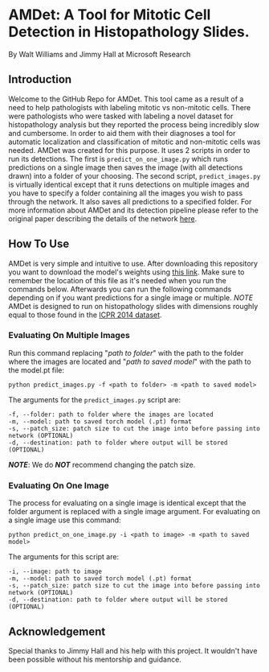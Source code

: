 # AMDet: A Tool for Mitotic Cell Detection in Histopathology Slides.
By Walt Williams and Jimmy Hall at Microsoft Research

## Introduction
Welcome to the GitHub Repo for AMDet. This tool came as a result of a need to help pathologists with labeling mitotic vs non-mitotic cells. There were pathologists who were tasked with labeling a novel dataset for histopathology analysis but they reported the process being incredibly slow and cumbersome. In order to aid them with their diagnoses a tool for automatic localization and classification of mitotic and non-mitotic cells was needed. AMDet was created for this purpose. It uses 2 scripts in order to run its detections. The first is `predict_on_one_image.py` which runs predictions on a single image then saves the image (with all detections drawn) into a folder of your choosing. The second script, `predict_images.py` is virtually identical except that it runs detections on multiple images and you have to specify a folder containing all the images you wish to pass through the network. It also saves all predictions to a specified folder. For more information about AMDet and its detection pipeline please refer to the original paper describing the details of the network [here](https://www.google.com).

## How To Use
AMDet is very simple and intuitive to use. After downloading this repository you want to download the model's weights using [this link](http://aka.ms/automl-research-resources/data/models-vision-pretrained/amdet.pt). Make sure to remember the location of this file as it's needed when you run the commands below. Afterwards you can run the following commands depending on if you want predictions for a single image or multiple. *NOTE* AMDet is designed to run on histopathology slides with dimensions roughly equal to those found in the [ICPR 2014 dataset](https://mitos-atypia-14.grand-challenge.org/Dataset/).

### Evaluating On Multiple Images
Run this command replacing "_path to folder_" with the path to the folder where the images are located and "_path to saved model_" with the path to the model.pt file:
```Shell 
python predict_images.py -f <path to folder> -m <path to saved model>
```
The arguments for the `predict_images.py` script are:
```Shell
-f, --folder: path to folder where the images are located
-m, --model: path to saved torch model (.pt) format
-s, --patch_size: patch size to cut the image into before passing into network (OPTIONAL)
-d, --destination: path to folder where output will be stored (OPTIONAL)
```
***NOTE***: We do ***NOT*** recommend changing the patch size.

### Evaluating On One Image
The process for evaluating on a single image is identical except that the folder argument is replaced with a single image argument. For evaluating on a single image use this command:
```Shell
python predict_on_one_image.py -i <path to image> -m <path to saved model>
```
The arguments for this script are:
```Shell
-i, --image: path to image
-m, --model: path to saved torch model (.pt) format
-s, --patch_size: patch size to cut the image into before passing into network (OPTIONAL)
-d, --destination: path to folder where output will be stored (OPTIONAL)
```

## Acknowledgement
Special thanks to Jimmy Hall and his help with this project. It wouldn't have been possible without his mentorship and guidance.